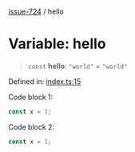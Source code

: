 [issue-724](../README.md) / hello

# Variable: hello

> `const` **hello**: `"world"` = `"world"`

Defined in: [index.ts:15](https://github.com/typedoc2md/typedoc-plugin-markdown-scratchpad/blob/48b5b9ad70e31a4945755ce259ea933839e4cb5c/issues/724/src/index.ts#L15)

Code block 1:

```js playground
const x = 1;
```

Code block 2:

```ts playground
const x = 1;
```
